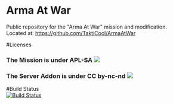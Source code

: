 # Arma At War
Public repository for the "Arma At War" mission and modification.  
Located at: https://github.com/TaktiCool/ArmaAtWar

#Licenses
### The Mission is under APL-SA ![](https://www.bistudio.com/assets/img/licenses/APL-SA.png)
### The Server Addon is under CC by-nc-nd ![](https://i.creativecommons.org/l/by-nc-nd/4.0/88x31.png)  


#Build Status  
[![Build Status](https://travis-ci.org/TaktiCool/ArmaAtWar.svg?branch=master)](https://travis-ci.org/TaktiCool/ArmaAtWar)
